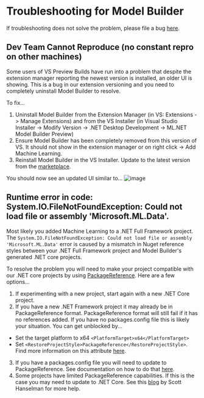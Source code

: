 # Troubleshooting for Model Builder
If troubleshooting does not solve the problem, please file a bug [here](https://github.com/dotnet/machinelearning-modelbuilder/issues/new?template=bug_report.md). 

## Dev Team Cannot Reproduce (no constant repro on other machines) 

Some users of VS Preview Builds have run into a problem that despite the extension manager reporting the newest version is installed, an older UI is showing. This is a bug in our extension versioning and you need to completely uninstall Model Builder to resolve. 

To fix... 

1. Uninstall Model Builder from the Extension Manager (in VS: Extensions -> Manage Extensions) and from the VS Installer (in Visual Studio Installer -> Modify Version -> .NET Desktop Development -> ML.NET Model Builder Preview)
2. Ensure Model Builder has been completely removed from this version of VS. It should not show in the extension manager or on right click -> Add Machine Learning. 
3. Reinstall Model Builder in the VS Installer. Update to the latest version from the [marketplace](https://marketplace.visualstudio.com/items?itemName=MLNET.07&ssr=false#overview). 

You should now see an updated UI similar to... 
![image](https://user-images.githubusercontent.com/9122518/113899044-06cc3e00-9792-11eb-85e4-79a6b0d747e6.png)


## Runtime error in code: System.IO.FileNotFoundException: Could not load file or assembly 'Microsoft.ML.Data'. 

Most likely you added Machine Learning to a .NET Full Framework project. The `System.IO.FileNotFoundException: Could not load file or assembly 'Microsoft.ML.Data'` error is caused by a mismatch in Nuget reference styles between your .NET Full Framework project and Model Builder's generated .NET core projects. 

To resolve the problem you will need to make your project compatible with our .NET core projects by using [PackageReference](https://docs.microsoft.com/en-us/nuget/consume-packages/package-references-in-project-files). Here are a few options... 

1. If experimenting with a new project, start again with a new .NET Core project. 
2. If you have a new .NET Framework project it may already be in PackageReference format. PackageReference format will still fail if it has no references added. If you have no packages.config file this is likely your situation. You can get unblocked by... 
- Set the target platform to x64
	`<PlatformTarget>x64</PlatformTarget>`
- Set `<RestoreProjectStyle>PackageReference</RestoreProjectStyle>`. Find more information on this attribute [here](https://docs.microsoft.com/en-us/nuget/consume-packages/package-references-in-project-files#using-packagereference-for-a-project-with-no-packagereferences). 
3. If you have a packages.config file you will need to update to PackageReference. See documentation on how to do that [here](https://docs.microsoft.com/en-us/nuget/consume-packages/migrate-packages-config-to-package-reference).
4. Some projects have limited PackageReference capabilities. If this is the case you may need to update to .NET Core. See this [blog](https://www.hanselman.com/blog/UpgradingAnExistingNETProjectFilesToTheLeanNewCSPROJFormatFromNETCore.aspx) by Scott Hanselman for more help.
